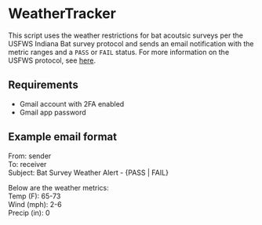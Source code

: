 # WeatherTracker
This script uses the weather restrictions for bat acoutsic surveys per the USFWS Indiana Bat survey protocol and sends an email notification with the metric ranges and a `PASS` or `FAIL` status. For more information on the USFWS protocol, see [here](https://www.fws.gov/library/collections/range-wide-indiana-bat-and-northern-long-eared-bat-survey-guidelines).

## Requirements
+ Gmail account with 2FA enabled
+ Gmail app password

## Example email format

From: sender<br>
To: receiver<br>
Subject: Bat Survey Weather Alert - {PASS | FAIL}<br>


Below are the weather metrics:<br>
Temp (F): 65-73 <br>
Wind (mph): 2-6 <br>
Precip (in): 0 <br>


